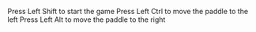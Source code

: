 Press Left Shift to start the game
Press Left Ctrl to move the paddle to the left
Press Left Alt to move the paddle to the right
